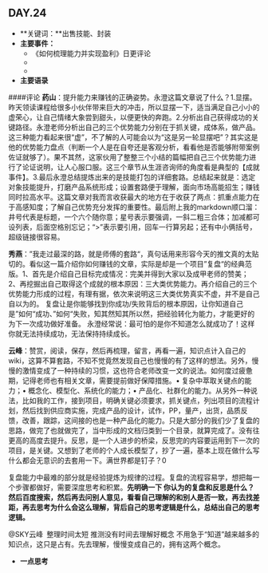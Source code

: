 ## DAY.24
+ **关键词：**出售技能、封装
+ **主要事件：**
    + 《如何梳理能力并实现盈利》日更评论
    + 
    + 
+ **主要语录**

####评论
**药山**：提升能力来赚钱的正确姿势。永澄这篇文章说了什么？1.显摆。昨天领读课程给很多小伙伴带来巨大的冲击，所以显摆一下，适当满足自己小小的虚荣心，让自己情绪大象尝到甜头，以便更快的奔跑。2.分析出自己获得成功的关键路径。永澄老师分析出自己的三个优势能力分别在于抓关键，成体系，做产品。这三种能力看起来很“虚”，不了解的人可能会以为“这是另一轮显摆吧”？其实这是他的优势能力盘点（判断一个人是在自夸还是客观分析，看看他是否能够附带案例佐证就够了）。果不其然，这家伙用了整整三个小结的篇幅把自己三个优势能力进行了论证说明，让人心服口服。这三个章节从生涯咨询师的角度看是典型的【成就事件】。3.最后永澄总结提炼出来的是技能打包的详细套路。总结起来就是：选定对象技能提升，打磨产品系统形成；设置套路便于理解，面向市场高能招生；赚钱同时拉高水平。这篇文章对我而言收获最大的地方在于收获了两点：抓重点能力在于高感知度；了解自己优势充分发挥的重要性。最后附上我的markdown顺口溜：井号代表是标题，一个六个随你意；星号表示要强调，一斜二粗三合体；加减都可设列表，后面空格别忘记；“>”表示要引用，回车一行算另起；还有中小俩括号，超级链接很容易。

**秀燕**：”我走过最深的路，就是师傅的套路“，真句话用来形容今天的推文真的太贴切的。看似这一篇介绍你如何赚钱的文章，实际是却是一个项目”复盘“的经典范版。1、首先是介绍自己目标完成情况：完美并得到大家以及成甲老师的赞美；2、再挖掘出自己取得这个成就的根本原因：三大类优势能力。再介绍自己的三个优势能力形成的过程，有理有据，依次来说明这三大类优势真实不虚，并不是自己自以为的。 复盘让是你能够找到你成功/失败背后的根本原因，让你知道自己是”如何“成功、”如何“失败，知其然知其所以然，把经验转化为能力，才能更好的为下一次成功做好准备。 永澄经常说：最可怕的是你不知道怎么就成功了！这样你就无法持续成功，无法保持持续成长。

**云峰**：赞赏，阅读，保存，然后再梳理，留言，再看一遍，知识点计入自己的wiki，这算不算套路，不知不觉竟然发现自己也慢慢的有了这样的想法。另外，慢慢的激情变成了一种持续的习惯，这也符合老师改变一文的说法。如何度过疲惫期，记得老师也有相关文章，需要提前做好保障措施。• 复杂中萃取关键点的能力；• 概念化、模型化、系统化的能力；• 产品化、社群化的能力。从另外一种说法，比如我的工作，接到项目，明确关键必须要求，抓关键点，列出项目的流程计划，然后找到供应商实施，完成产品的设计，试作，PP，量产，出货，品质反馈，改善，跟踪，这间接的也是一种产品化的能力。只是大部分的我们少了复盘的思路，做完了也就做完了，当中形成的文档归类到一个目录，就算完成了。没有往更高的高度去提升。反思，是一个人进步的桥梁，反思完的内容要运用到下一次的项目，是关键。又想到了老师的个人成长模型了，抄了一遍，基本上现在做什么写什么都会无意识的去套用一下。满世界都是钉子？0

复盘能力中最难的部分就是经验提炼为规律的过程。复盘的流程容易学，想把每一个步骤都做好，需要深度思考和积累。**先明确一下 你认为的复盘和反思是什么？然后百度搜索，然后再去问别人意见，看看自己理解的和别人是否一致，再去找差距，再去思考为什么会这么理解，背后自己的思考逻辑是什么，总结出自己的思考逻辑。**

@SKY云峰  整理时间太短 推测没有时间去理解好概念 不用急于“知道”越来越多的知识点，这只是占有。先去理解，慢慢变成自己的，拥有这两个概念。


+ **一点思考**
